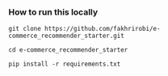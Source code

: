 ### How to run this locally 
```
git clone https://github.com/fakhrirobi/e-commerce_recommender_starter.git

cd e-commerce_recommender_starter

pip install -r requirements.txt

```